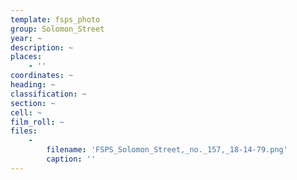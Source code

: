 ```yaml
---
template: fsps_photo
group: Solomon_Street
year: ~
description: ~
places:
    - ''
coordinates: ~
heading: ~
classification: ~
section: ~
cell: ~
film_roll: ~
files:
    -
        filename: 'FSPS_Solomon_Street,_no._157,_18-14-79.png'
        caption: ''
---
```

